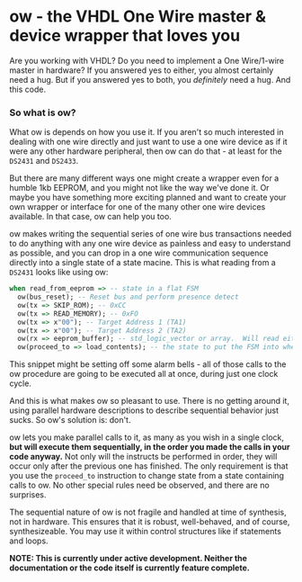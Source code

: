 # ow - the VHDL One Wire master & device wrapper that loves you

Are you working with VHDL?  Do you need to implement a One Wire/1-wire master in hardware?  If you answered yes to either, you almost certainly need a hug.  But if you answered yes to both, you *definitely* need a hug.  And this code.  


### So what is ow?

What ow is depends on how you use it.  If you aren't so much interested in dealing with one wire directly and just want to use a one wire device as if it were any other hardware peripheral, then ow can do that - at least for the `DS2431` and `DS2433`.  

But there are many different ways one might create a wrapper even for a humble 1kb EEPROM, and you might not like the way we've done it.  Or maybe you have something more exciting planned and want to create your own wrapper or interface for one of the many other one wire devices available.  In that case, ow can help you too.  

ow makes writing the sequential series of one wire bus transactions needed to do anything with any one wire device as painless and easy to understand as possible, and you can drop in a one wire communication sequence directly into a single state of a state macine.  This is what reading from a `DS2431` looks like using ow:


```vhdl
when read_from_eeprom => -- state in a flat FSM
  ow(bus_reset); -- Reset bus and perform presence detect
  ow(tx => SKIP_ROM); -- 0xCC
  ow(tx => READ_MEMORY); -- 0xFO
  ow(tx => x"00"); -- Target Address 1 (TA1)
  ow(tx => x"00"); -- Target Address 2 (TA2)
  ow(rx => eeprom_buffer); -- std_logic_vector or array.  Will read eiter a single byte or as many bytes as the array is long. 
  ow(proceed_to => load_contents); -- the state to put the FSM into when done
```


This snippet might be setting off some alarm bells - all of those calls to the ow procedure are going to be executed all at once, during just one clock cycle.  

And this is what makes ow so pleasant to use.  There is no getting around it, using parallel hardware descriptions to describe sequential behavior just sucks.  So ow's solution is: don't.   

ow lets you make parallel calls to it, as many as you wish in a single clock, **but will execute them sequentially, in the order you made the calls in your code anyway.**  Not only will the instructs be performed in order, they will occur only after the previous one has finished.  The only requirement is that you use the `proceed_to` instruction to change state from a state containing calls to ow.  No other special rules need be observed, and there are no surprises.  

The sequential nature of ow is not fragile and handled at time of synthesis, not in hardware.  This ensures that it is robust, well-behaved, and of course, synthesizeable.  You may use it within control structures like if statements and loops.


**NOTE: This is currently under active development.  Neither the documentation or the code itself is currently feature complete.**